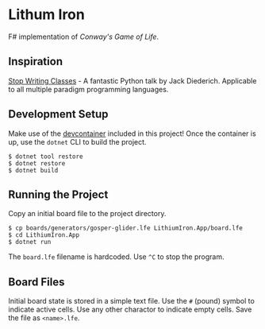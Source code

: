 # Lithum Iron

F# implementation of _Conway's Game of Life_.

## Inspiration

[Stop Writing Classes](https://youtu.be/o9pEzgHorH0?si=yTquIv78QWMXjHhu&t=1040) - A fantastic
Python talk by Jack Diederich. Applicable to all multiple paradigm programming languages.

## Development Setup

Make use of the [devcontainer](https://code.visualstudio.com/docs/devcontainers/containers)
included in this project! Once the container is up, use the `dotnet` CLI to build the project.

```shell
$ dotnet tool restore
$ dotnet restore
$ dotnet build
```

## Running the Project

Copy an initial board file to the project directory.

```shell
$ cp boards/generators/gosper-glider.lfe LithiumIron.App/board.lfe
$ cd LithiumIron.App
$ dotnet run
```

The `board.lfe` filename is hardcoded. Use `^C` to stop the program.

## Board Files

Initial board state is stored in a simple text file. Use the `#` (pound)
symbol to indicate active cells. Use any other charactor to indicate empty
cells. Save the file as `<name>.lfe`.
